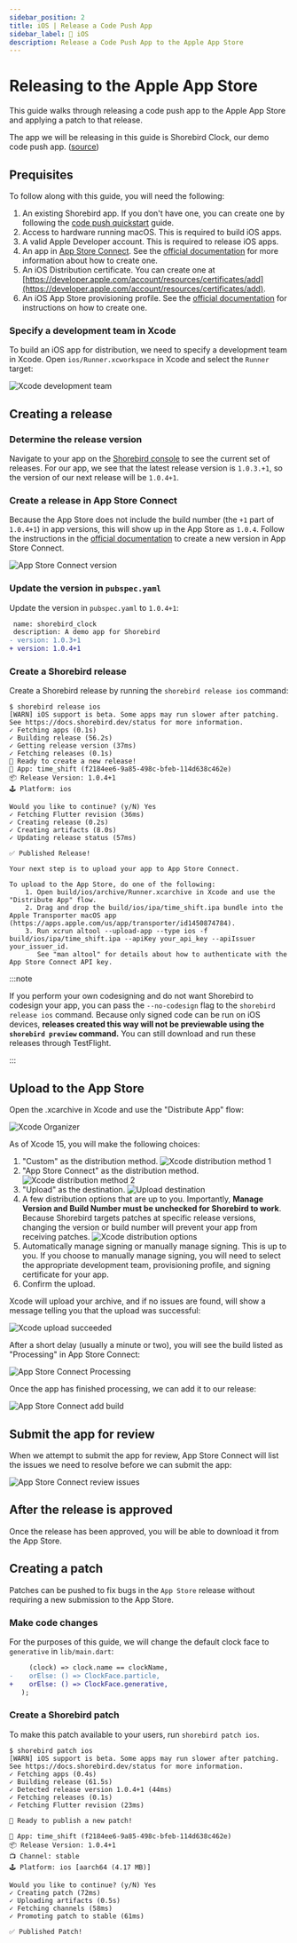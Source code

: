```yaml
---
sidebar_position: 2
title: iOS | Release a Code Push App
sidebar_label: 🍎 iOS
description: Release a Code Push App to the Apple App Store
---
```


# Releasing to the Apple App Store

This guide walks through releasing a code push app to the Apple App Store and applying a patch to that release.

The app we will be releasing in this guide is Shorebird Clock, our demo code push app. ([source](https://github.com/shorebirdtech/time_shift/))

## Prequisites

To follow along with this guide, you will need the following:

1. An existing Shorebird app. If you don't have one, you can create one by following the [code push quickstart](../code_push_quickstart/) guide.
1. Access to hardware running macOS. This is required to build iOS apps.
1. A valid Apple Developer account. This is required to release iOS apps.
1. An app in [App Store Connect](https://appstoreconnect.apple.com/). See the [official documentation](https://developer.apple.com/help/app-store-connect/create-an-app-record/add-a-new-app) for more information about how to create one.
1. An iOS Distribution certificate. You can create one at [https://developer.apple.com/account/resources/certificates/add](https://developer.apple.com/account/resources/certificates/add).
1. An iOS App Store provisioning profile. See the [official documentation](https://developer.apple.com/help/account/manage-provisioning-profiles/create-an-app-store-provisioning-profile) for instructions on how to create one.

### Specify a development team in Xcode

To build an iOS app for distribution, we need to specify a development team in Xcode. Open `ios/Runner.xcworkspace` in Xcode and select the `Runner` target:

![Xcode development team](https://github.com/shorebirdtech/docs/assets/581764/786b1def-6198-4be0-90ac-d307e9b1a289)

## Creating a release

### Determine the release version

Navigate to your app on the [Shorebird console](https://console.shorebird.dev/)
to see the current set of releases. For our app, we see that the latest release
version is `1.0.3.+1`, so the version of our next release will be `1.0.4+1`.

### Create a release in App Store Connect

Because the App Store does not include the build number (the `+1` part of `1.0.4+1`) in app versions, this will show up in the App Store as `1.0.4`. Follow the instructions in the [official documentation](https://developer.apple.com/help/app-store-connect/update-your-app/create-a-new-version) to create a new version in App Store Connect.

![App Store Connect version](https://github.com/shorebirdtech/docs/assets/581764/549a42ac-0202-4c72-a9a9-d0196a0308b6)

### Update the version in `pubspec.yaml`

Update the version in `pubspec.yaml` to `1.0.4+1`:

```diff
 name: shorebird_clock
 description: A demo app for Shorebird
- version: 1.0.3+1
+ version: 1.0.4+1
```

### Create a Shorebird release

Create a Shorebird release by running the `shorebird release ios` command:

```
$ shorebird release ios
[WARN] iOS support is beta. Some apps may run slower after patching.
See https://docs.shorebird.dev/status for more information.
✓ Fetching apps (0.1s)
✓ Building release (56.2s)
✓ Getting release version (37ms)
✓ Fetching releases (0.1s)
🚀 Ready to create a new release!
📱 App: time_shift (f2184ee6-9a85-498c-bfeb-114d638c462e)
📦 Release Version: 1.0.4+1
🕹️ Platform: ios

Would you like to continue? (y/N) Yes
✓ Fetching Flutter revision (36ms)
✓ Creating release (0.2s)
✓ Creating artifacts (8.0s)
✓ Updating release status (57ms)

✅ Published Release!

Your next step is to upload your app to App Store Connect.

To upload to the App Store, do one of the following:
    1. Open build/ios/archive/Runner.xcarchive in Xcode and use the "Distribute App" flow.
    2. Drag and drop the build/ios/ipa/time_shift.ipa bundle into the Apple Transporter macOS app (https://apps.apple.com/us/app/transporter/id1450874784).
    3. Run xcrun altool --upload-app --type ios -f build/ios/ipa/time_shift.ipa --apiKey your_api_key --apiIssuer your_issuer_id.
       See "man altool" for details about how to authenticate with the App Store Connect API key.
```

:::note

If you perform your own codesigning and do not want Shorebird to codesign your app, you can pass the `--no-codesign` flag to the `shorebird release ios` command. Because only signed code can be run on iOS devices, **releases created this way will not be previewable using the `shorebird preview` command.** You can still download and run these releases through TestFlight.

:::

## Upload to the App Store

Open the .xcarchive in Xcode and use the "Distribute App" flow:

![Xcode Organizer](https://github.com/shorebirdtech/shorebird/assets/581764/eafebdee-0e26-410a-8997-4eed056d4b6d)

As of Xcode 15, you will make the following choices:

1. "Custom" as the distribution method.
   ![Xcode distribution method 1](https://github.com/shorebirdtech/docs/assets/581764/8b049b0b-d6f5-419e-a91f-511923997f50)
1. "App Store Connect" as the distribution method.
   ![Xcode distribution method 2](https://github.com/shorebirdtech/docs/assets/581764/4fd6821a-80b4-4a35-b081-e8f97c59b8a2)
1. "Upload" as the destination.
   ![Upload destination](https://github.com/shorebirdtech/docs/assets/581764/f05c3603-c045-4662-84ad-c0a218e7145b)
1. A few distribution options that are up to you. Importantly, **Manage Version and Build Number must be unchecked for Shorebird to work**. Because Shorebird targets patches at specific release versions, changing the version or build number will prevent your app from receiving patches.
   ![Xcode distribution options](https://github.com/shorebirdtech/shorebird/assets/581764/c6ae0857-7ad8-4a8f-ae8b-55d05d52f3b3)
1. Automatically manage signing or manually manage signing. This is up to you. If you choose to manually manage signing, you will need to select the appropriate development team, provisioning profile, and signing certificate for your app.
1. Confirm the upload.

Xcode will upload your archive, and if no issues are found, will show a message telling you that the upload was successful:

![Xcode upload succeeded](https://github.com/shorebirdtech/shorebird/assets/581764/678354e5-a445-4c55-94fc-7608ff0b241d)

After a short delay (usually a minute or two), you will see the build listed as "Processing" in App Store Connect:

![App Store Connect Processing](https://github.com/shorebirdtech/docs/assets/581764/a87cdb31-9f8d-4838-b21b-38a3dbf9dcd1)

Once the app has finished processing, we can add it to our release:

![App Store Connect add build](https://github.com/shorebirdtech/docs/assets/581764/da2f1253-610b-4ee5-abb4-7c088da1631c)

## Submit the app for review

When we attempt to submit the app for review, App Store Connect will list the issues we need to resolve before we can submit the app:

![App Store Connect review issues](https://github.com/shorebirdtech/docs/assets/581764/576459e0-3212-4ead-8388-eabb3b01c68a)

## After the release is approved

Once the release has been approved, you will be able to download it from the App Store.

## Creating a patch

Patches can be pushed to fix bugs in the `App Store` release without requiring a new submission to the App Store.

### Make code changes

For the purposes of this guide, we will change the default clock face to `generative` in `lib/main.dart`:

```diff
     (clock) => clock.name == clockName,
-    orElse: () => ClockFace.particle,
+    orElse: () => ClockFace.generative,
   );
```

### Create a Shorebird patch

To make this patch available to your users, run `shorebird patch ios`.

```
$ shorebird patch ios
[WARN] iOS support is beta. Some apps may run slower after patching.
See https://docs.shorebird.dev/status for more information.
✓ Fetching apps (0.4s)
✓ Building release (61.5s)
✓ Detected release version 1.0.4+1 (44ms)
✓ Fetching releases (0.1s)
✓ Fetching Flutter revision (23ms)

🚀 Ready to publish a new patch!

📱 App: time_shift (f2184ee6-9a85-498c-bfeb-114d638c462e)
📦 Release Version: 1.0.4+1
📺 Channel: stable
🕹️ Platform: ios [aarch64 (4.17 MB)]

Would you like to continue? (y/N) Yes
✓ Creating patch (72ms)
✓ Uploading artifacts (0.5s)
✓ Fetching channels (58ms)
✓ Promoting patch to stable (61ms)

✅ Published Patch!
```
